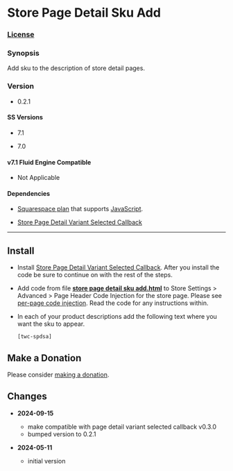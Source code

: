 # Store Page Detail Sku Add

### [License][1]

### Synopsis

Add sku to the description of store detail pages.

### Version

  * 0.2.1

#### SS Versions

  * 7.1
  
  * 7.0

#### v7.1 Fluid Engine Compatible

  * Not Applicable

#### Dependencies

  * [Squarespace plan][2] that supports [JavaScript][3].
  
  * [Store Page Detail Variant Selected Callback][4]

---

## Install

* Install [Store Page Detail Variant Selected Callback][4]. After you install
  the code be sure to continue on with the rest of the steps.
  
* Add code from file **[store page detail sku add.html][6]** to Store Settings >
  Advanced > Page Header Code Injection for the store page. Please see [per-page
  code injection][7]. Read the code for any instructions within.
  
* In each of your product descriptions add the following text where you want the
  sku to appear.
  
  ```text
  [twc-spdsa]
  ```

## Make a Donation

Please consider [making a donation][8].

## Changes

* **2024-09-15**

  * make compatible with page detail variant selected callback v0.3.0
  * bumped version to 0.2.1
  
* **2024-05-11**

  * initial version

[1]: https://github.com/tomsWebConsulting/twcsl/blob/main/LICENSE.txt#L1
[2]: https://www.squarespace.com/pricing
[3]: https://en.wikipedia.org/wiki/JavaScript
[4]: https://github.com/tomsWebConsulting/twcsl/tree/main/Page/Store/Detail/Store%20Page%20Detail%20Variant%20Selected%20Callback#store-page-detail-variant-selected-callback
[6]: store%20page%20detail%20sku%20add.html#L1
[7]: https://support.squarespace.com/hc/en-us/articles/205815908-Using-code-injection#toc-per-page-code-injection
[8]: https://github.com/tomsWebConsulting/twcsl#make-a-donation
